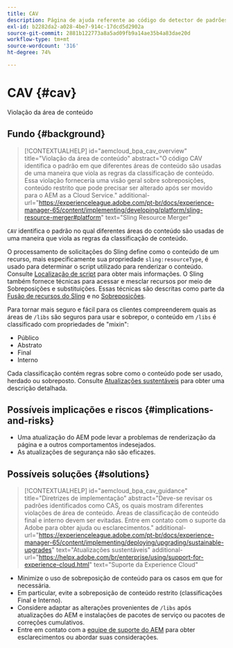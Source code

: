 ```yaml
---
title: CAV
description: Página de ajuda referente ao código do detector de padrões.
exl-id: b2282da2-a028-4be7-914c-17dcd5d2902a
source-git-commit: 2881b122773a8a5ad09fb9a14ae35b4a83dae20d
workflow-type: tm+mt
source-wordcount: '316'
ht-degree: 74%

---
```


# CAV {#cav}

Violação da área de conteúdo

## Fundo {#background}

>[!CONTEXTUALHELP]
>id="aemcloud_bpa_cav_overview"
>title="Violação da área de conteúdo"
>abstract="O código CAV identifica o padrão em que diferentes áreas de conteúdo são usadas de uma maneira que viola as regras da classificação de conteúdo. Essa violação forneceria uma visão geral sobre sobreposições, conteúdo restrito que pode precisar ser alterado após ser movido para o AEM as a Cloud Service."
>additional-url="https://experienceleague.adobe.com/pt-br/docs/experience-manager-65/content/implementing/developing/platform/sling-resource-merger#platform" text="Sling Resource Merger"

`CAV` identifica o padrão no qual diferentes áreas do conteúdo são usadas de uma maneira que viola as regras da classificação de conteúdo.

O processamento de solicitações do Sling define como o conteúdo de um recurso, mais especificamente sua propriedade `sling:resourceType`, é usado para determinar o script utilizado para renderizar o conteúdo. Consulte [Localização de script](https://experienceleague.adobe.com/pt-br/docs/experience-manager-65/content/implementing/developing/introduction/the-basics#locating-the-script) para obter mais informações. O Sling também fornece técnicas para acessar e mesclar recursos por meio de Sobreposições e substituições. Essas técnicas são descritas como parte da [Fusão de recursos do Sling](https://experienceleague.adobe.com/pt-br/docs/experience-manager-65/content/implementing/developing/platform/sling-resource-merger) e no [Sobreposições](https://experienceleague.adobe.com/pt-br/docs/experience-manager-65/content/implementing/developing/platform/overlays).

Para tornar mais seguro e fácil para os clientes compreenderem quais as áreas de `/libs` são seguros para usar e sobrepor, o conteúdo em `/libs` é classificado com propriedades de &quot;mixin&quot;:

* Público
* Abstrato
* Final
* Interno

Cada classificação contém regras sobre como o conteúdo pode ser usado, herdado ou sobreposto. Consulte [Atualizações sustentáveis](https://experienceleague.adobe.com/pt-br/docs/experience-manager-65/content/implementing/deploying/upgrading/sustainable-upgrades) para obter uma descrição detalhada.

## Possíveis implicações e riscos {#implications-and-risks}

* Uma atualização do AEM pode levar a problemas de renderização da página e a outros comportamentos indesejados.
* As atualizações de segurança não são eficazes.

## Possíveis soluções {#solutions}

>[!CONTEXTUALHELP]
>id="aemcloud_bpa_cav_guidance"
>title="Diretrizes de implementação"
>abstract="Deve-se revisar os padrões identificados como CAS, os quais mostram diferentes violações de área de conteúdo. Áreas de classificação de conteúdo final e interno devem ser evitadas. Entre em contato com o suporte da Adobe para obter ajuda ou esclarecimentos."
>additional-url="https://experienceleague.adobe.com/pt-br/docs/experience-manager-65/content/implementing/deploying/upgrading/sustainable-upgrades" text="Atualizações sustentáveis"
>additional-url="https://helpx.adobe.com/br/enterprise/using/support-for-experience-cloud.html" text="Suporte da Experience Cloud"

* Minimize o uso de sobreposição de conteúdo para os casos em que for necessária.
* Em particular, evite a sobreposição de conteúdo restrito (classificações Final e Interno).
* Considere adaptar as alterações provenientes de `/libs` após atualizações do AEM e instalações de pacotes de serviço ou pacotes de correções cumulativos.
* Entre em contato com a [equipe de suporte do AEM](https://helpx.adobe.com/br/enterprise/using/support-for-experience-cloud.html) para obter esclarecimentos ou abordar suas considerações.
